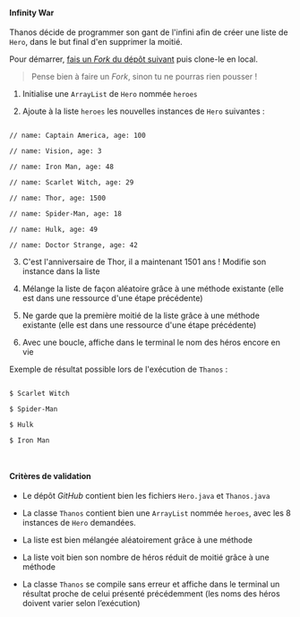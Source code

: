 #### Infinity War

  

Thanos décide de programmer son gant de l'infini afin de créer une liste de `Hero`, dans le but final d'en supprimer la moitié.

  

Pour démarrer, [fais un _Fork_ du dépôt suivant](https://github.com/WildCodeSchool/quest-java-collection1) puis clone-le en local.

  

> Pense bien à faire un _Fork_, sinon tu ne pourras rien pousser !

  

1. Initialise une `ArrayList` de `Hero` nommée `heroes`

2. Ajoute à la liste `heroes` les nouvelles instances de `Hero` suivantes :

```

// name: Captain America, age: 100

// name: Vision, age: 3

// name: Iron Man, age: 48

// name: Scarlet Witch, age: 29

// name: Thor, age: 1500

// name: Spider-Man, age: 18

// name: Hulk, age: 49

// name: Doctor Strange, age: 42

```

3. C'est l'anniversaire de Thor, il a maintenant 1501 ans ! Modifie son instance dans la liste

4. Mélange la liste de façon aléatoire grâce à une méthode existante (elle est dans une ressource d'une étape précédente)

5. Ne garde que la première moitié de la liste grâce à une méthode existante (elle est dans une ressource d'une étape précédente)

6. Avec une boucle, affiche dans le terminal le nom des héros encore en vie

  

Exemple de résultat possible lors de l'exécution de `Thanos` :

  

```

$ Scarlet Witch

$ Spider-Man

$ Hulk

$ Iron Man

  

```

  

#### Critères de validation

  

- Le dépôt _GitHub_ contient bien les fichiers `Hero.java` et `Thanos.java`

- La classe `Thanos` contient bien une `ArrayList` nommée `heroes`, avec les 8 instances de `Hero` demandées.

- La liste est bien mélangée aléatoirement grâce à une méthode

- La liste voit bien son nombre de héros réduit de moitié grâce à une méthode

- La classe `Thanos` se compile sans erreur et affiche dans le terminal un résultat proche de celui présenté précédemment (les noms des héros doivent varier selon l’exécution)